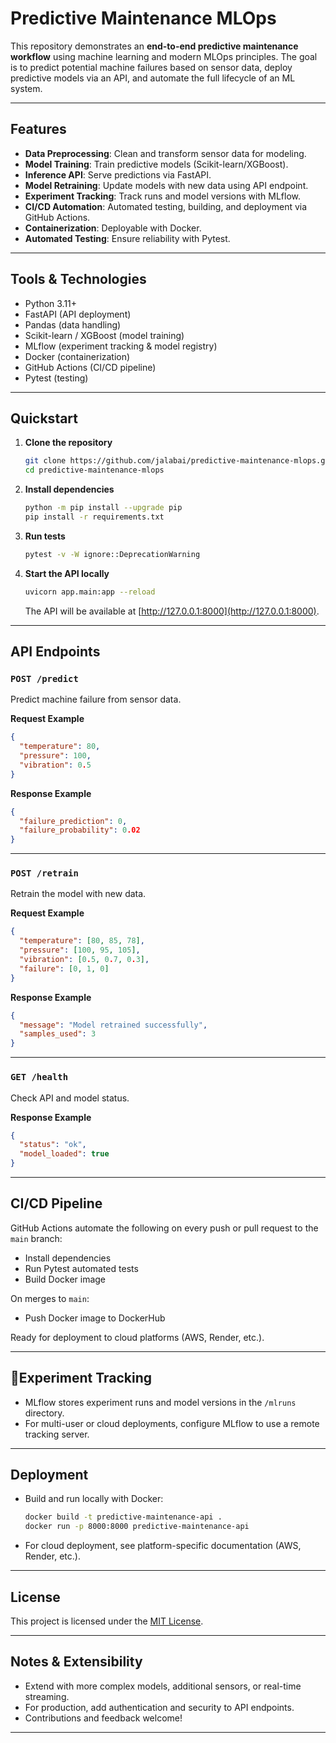 # Predictive Maintenance MLOps

This repository demonstrates an **end-to-end predictive maintenance workflow** using machine learning and modern MLOps principles. The goal is to predict potential machine failures based on sensor data, deploy predictive models via an API, and automate the full lifecycle of an ML system.

---

##  Features

- **Data Preprocessing**: Clean and transform sensor data for modeling.
- **Model Training**: Train predictive models (Scikit-learn/XGBoost).
- **Inference API**: Serve predictions via FastAPI.
- **Model Retraining**: Update models with new data using API endpoint.
- **Experiment Tracking**: Track runs and model versions with MLflow.
- **CI/CD Automation**: Automated testing, building, and deployment via GitHub Actions.
- **Containerization**: Deployable with Docker.
- **Automated Testing**: Ensure reliability with Pytest.

---

##  Tools & Technologies

- Python 3.11+
- FastAPI (API deployment)
- Pandas (data handling)
- Scikit-learn / XGBoost (model training)
- MLflow (experiment tracking & model registry)
- Docker (containerization)
- GitHub Actions (CI/CD pipeline)
- Pytest (testing)

---

##  Quickstart

1. **Clone the repository**
    ```bash
    git clone https://github.com/jalabai/predictive-maintenance-mlops.git
    cd predictive-maintenance-mlops
    ```

2. **Install dependencies**
    ```bash
    python -m pip install --upgrade pip
    pip install -r requirements.txt
    ```

3. **Run tests**
    ```bash
    pytest -v -W ignore::DeprecationWarning
    ```

4. **Start the API locally**
    ```bash
    uvicorn app.main:app --reload
    ```
    The API will be available at [http://127.0.0.1:8000](http://127.0.0.1:8000).

---

##  API Endpoints

### `POST /predict`
Predict machine failure from sensor data.

**Request Example**
```json
{
  "temperature": 80,
  "pressure": 100,
  "vibration": 0.5
}
```

**Response Example**
```json
{
  "failure_prediction": 0,
  "failure_probability": 0.02
}
```

---

### `POST /retrain`
Retrain the model with new data.

**Request Example**
```json
{
  "temperature": [80, 85, 78],
  "pressure": [100, 95, 105],
  "vibration": [0.5, 0.7, 0.3],
  "failure": [0, 1, 0]
}
```

**Response Example**
```json
{
  "message": "Model retrained successfully",
  "samples_used": 3
}
```

---

### `GET /health`
Check API and model status.

**Response Example**
```json
{
  "status": "ok",
  "model_loaded": true
}
```

---

##  CI/CD Pipeline

GitHub Actions automate the following on every push or pull request to the `main` branch:

- Install dependencies
- Run Pytest automated tests
- Build Docker image

On merges to `main`:

- Push Docker image to DockerHub

Ready for deployment to cloud platforms (AWS, Render, etc.).

---

## 🎯Experiment Tracking

- MLflow stores experiment runs and model versions in the `/mlruns` directory.
- For multi-user or cloud deployments, configure MLflow to use a remote tracking server.

---

## Deployment

- Build and run locally with Docker:
    ```bash
    docker build -t predictive-maintenance-api .
    docker run -p 8000:8000 predictive-maintenance-api
    ```
- For cloud deployment, see platform-specific documentation (AWS, Render, etc.).

---

## License

This project is licensed under the [MIT License](LICENSE).

---

##  Notes & Extensibility

- Extend with more complex models, additional sensors, or real-time streaming.
- For production, add authentication and security to API endpoints.
- Contributions and feedback welcome!

---
